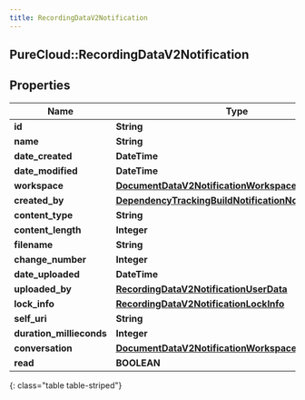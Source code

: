 ```yaml
---
title: RecordingDataV2Notification
---
```

## PureCloud::RecordingDataV2Notification

## Properties

|Name | Type | Description | Notes|
|------------ | ------------- | ------------- | -------------|
| **id** | **String** |  | [optional] |
| **name** | **String** |  | [optional] |
| **date_created** | **DateTime** |  | [optional] |
| **date_modified** | **DateTime** |  | [optional] |
| **workspace** | [**DocumentDataV2NotificationWorkspace**](DocumentDataV2NotificationWorkspace.html) |  | [optional] |
| **created_by** | [**DependencyTrackingBuildNotificationNotificationUser**](DependencyTrackingBuildNotificationNotificationUser.html) |  | [optional] |
| **content_type** | **String** |  | [optional] |
| **content_length** | **Integer** |  | [optional] |
| **filename** | **String** |  | [optional] |
| **change_number** | **Integer** |  | [optional] |
| **date_uploaded** | **DateTime** |  | [optional] |
| **uploaded_by** | [**RecordingDataV2NotificationUserData**](RecordingDataV2NotificationUserData.html) |  | [optional] |
| **lock_info** | [**RecordingDataV2NotificationLockInfo**](RecordingDataV2NotificationLockInfo.html) |  | [optional] |
| **self_uri** | **String** |  | [optional] |
| **duration_millieconds** | **Integer** |  | [optional] |
| **conversation** | [**DocumentDataV2NotificationWorkspace**](DocumentDataV2NotificationWorkspace.html) |  | [optional] |
| **read** | **BOOLEAN** |  | [optional] |
{: class="table table-striped"}


